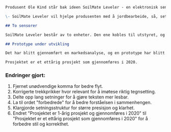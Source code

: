 ```markdown
Produsent Ole Kind står bak ideen SoilMate Leveler - en elektronisk sensor som kan kobles til jordbruksredskaper for å manuelt justere og på sikt fjernstyre redskapene til en optimal posisjon.

\- SoilMate Leveler vil hjelpe produsenten med å jordbearbeide, så, sette og plante riktig, samt at den vil automatisere arbeidsdokumentasjonen, sier prosjektleder Ole Kind. Den vil også gi beslutningsstøtte, økt kunnskap og forbedrede holdninger til korrekt agronomi, fortsetter Kind.

## To sensorer

SoilMate Leveler består av to enheter. Den ene kobles til utstyret, og den andre til traktoren. Sensorene monteres på maskinene via en brakett. Det er mulig å kjøpe flere braketter slik at en sensor kan flyttes rundt og brukes på mange redskaper. Flere sensorer kan også kobles til samme traktor.

## Prototype under utvikling

Det har blitt gjennomført en markedsanalyse, og en prototype har blitt utviklet med delfinansiering fra Innovasjon Norge. Neste steg for prosjektet er å videreutvikle og justere prototypen.

Prosjektet er et ettårig prosjekt som gjennomføres i 2020.
```

### Endringer gjort:
1. Fjernet unødvendige komma for bedre flyt.
2. Korrigerte trekkprikker hvor relevant for å imøtese riktig tegnsetting.
3. Delte opp lang setninger for å gjøre teksten mer lesbar.
4. La til ordet "forbedrede" for å bedre forståelsen i sammenhengen.
5. Klargjorde setningsstruktur for større presisjon og klarhet.
6. Endret "Prosjektet er 1-årig prosjekt og gjennomføres i 2020" til "Prosjektet er et ettårig prosjekt som gjennomføres i 2020" for å forbedre stil og korrekthet.
```